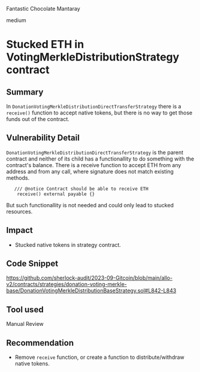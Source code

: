 Fantastic Chocolate Mantaray

medium

# Stucked ETH in VotingMerkleDistributionStrategy contract
## Summary
In `DonationVotingMerkleDistributionDirectTransferStrategy` there is a `receive()` function to accept native tokens, but there is no way to get those funds out of the contract.
## Vulnerability Detail
`DonationVotingMerkleDistributionDirectTransferStrategy` is the parent contract and neither of its child has a functionallity to do something with the contract's balance.
There is a receive function to accept ETH from any address and from any call, where signature does not match existing methods.
```solidity
   /// @notice Contract should be able to receive ETH
    receive() external payable {}
```
But such functionallity is not needed and could only lead to stucked resources.
## Impact
- Stucked native tokens in strategy contract.
## Code Snippet
https://github.com/sherlock-audit/2023-09-Gitcoin/blob/main/allo-v2/contracts/strategies/donation-voting-merkle-base/DonationVotingMerkleDistributionBaseStrategy.sol#L842-L843
## Tool used

Manual Review

## Recommendation
- Remove `receive` function, or create a function to distribute/withdraw native tokens.